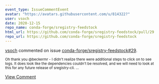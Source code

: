 ```yaml
---
event_type: IssueCommentEvent
avatar: "https://avatars.githubusercontent.com/u/814322?"
user: vsoch
date: 2020-12-15
repo_name: conda-forge/sregistry-feedstock
html_url: https://github.com/conda-forge/sregistry-feedstock/pull/29
repo_url: https://github.com/conda-forge/sregistry-feedstock
---
```


<a href='https://github.com/vsoch' target='_blank'>vsoch</a> commented on issue <a href='https://github.com/conda-forge/sregistry-feedstock/pull/29' target='_blank'>conda-forge/sregistry-feedstock#29</a>.

<small>Oh thank you @beckermr - I didn't realize there were additional steps to click on to see logs. It does look like the dependencies couldn't be resolved, and we will need to look at this for any future release of sregistry-cli....</small>

<a href='https://github.com/conda-forge/sregistry-feedstock/pull/29' target='_blank'>View Comment</a>